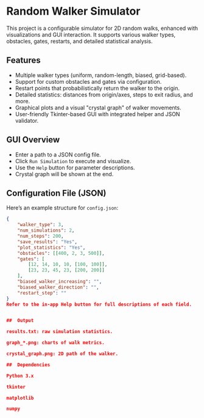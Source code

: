 # Random Walker Simulator

This project is a configurable simulator for 2D random walks, enhanced with visualizations and GUI interaction. It supports various walker types, obstacles, gates, restarts, and detailed statistical analysis.

##  Features

- Multiple walker types (uniform, random-length, biased, grid-based).
- Support for custom obstacles and gates via configuration.
- Restart points that probabilistically return the walker to the origin.
- Detailed statistics: distances from origin/axes, steps to exit radius, and more.
- Graphical plots and a visual "crystal graph" of walker movements.
- User-friendly Tkinter-based GUI with integrated helper and JSON validator.

##  GUI Overview

- Enter a path to a JSON config file.
- Click `Run Simulation` to execute and visualize.
- Use the `Help` button for parameter descriptions.
- Crystal graph will be shown at the end.

##  Configuration File (JSON)

Here’s an example structure for `config.json`:

```json
{
    "walker_type": 3,
    "num_simulations": 2,
    "num_steps": 200,
    "save_results": "Yes",
    "plot_statistics": "Yes",
    "obstacles": [[400, 2, 3, 500]],
    "gates": [
        [12, 14, 10, 10, [100, 100]],
        [23, 23, 45, 23, [200, 200]]
    ],
    "biased_walker_increasing": "",
    "biased_walker_direction": "",
    "restart_step": ""
}
Refer to the in-app Help button for full descriptions of each field.


##  Output

results.txt: raw simulation statistics.

graph_*.png: charts of walk metrics.

crystal_graph.png: 2D path of the walker.

##  Dependencies

Python 3.x

tkinter

matplotlib

numpy
